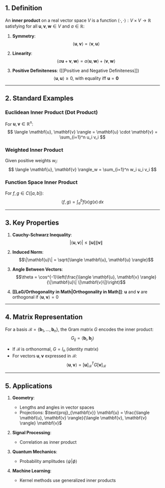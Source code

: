 ## 1. Definition
An **inner product** on a real vector space $V$ is a function $\langle \cdot, \cdot \rangle: V \times V \to \mathbb{R}$ satisfying for all $\mathbf{u}, \mathbf{v}, \mathbf{w} \in V$ and $a \in \mathbb{R}$:

1. **Symmetry**:  
   $$\langle \mathbf{u}, \mathbf{v} \rangle = \langle \mathbf{v}, \mathbf{u} \rangle$$

2. **Linearity**:  
   $$\langle a\mathbf{u} + \mathbf{v}, \mathbf{w} \rangle = a\langle \mathbf{u}, \mathbf{w} \rangle + \langle \mathbf{v}, \mathbf{w} \rangle$$

3. **Positive Definiteness**:  ([[Positive and Negative Definiteness]])
   $$\langle \mathbf{u}, \mathbf{u} \rangle \geq 0 \text{, with equality iff } \mathbf{u} = \mathbf{0}$$

---

## 2. Standard Examples

### Euclidean Inner Product (Dot Product)
For $\mathbf{u}, \mathbf{v} \in \mathbb{R}^n$:
$$
\langle \mathbf{u}, \mathbf{v} \rangle = \mathbf{u} \cdot \mathbf{v} = \sum_{i=1}^n u_i v_i
$$

### Weighted Inner Product
Given positive weights $w_i$:
$$
\langle \mathbf{u}, \mathbf{v} \rangle_w = \sum_{i=1}^n w_i u_i v_i
$$

### Function Space Inner Product
For $f, g \in C([a,b])$:
$$
\langle f, g \rangle = \int_a^b f(x)g(x) \, dx
$$

---

## 3. Key Properties

1. **Cauchy-Schwarz Inequality**:  
   $$|\langle \mathbf{u}, \mathbf{v} \rangle| \leq \|\mathbf{u}\| \|\mathbf{v}\|$$

2. **Induced Norm**:  
   $$\|\mathbf{u}\| = \sqrt{\langle \mathbf{u}, \mathbf{u} \rangle}$$

3. **Angle Between Vectors**:  
   $$\theta = \cos^{-1}\left(\frac{\langle \mathbf{u}, \mathbf{v} \rangle}{\|\mathbf{u}\| \|\mathbf{v}\|}\right)$$

4. **[[LaG/Orthogonality in Math|Orthogonality in Math]]**: 
   $\mathbf{u}$ and $\mathbf{v}$ are orthogonal if $\langle \mathbf{u}, \mathbf{v} \rangle = 0$

---

## 4. Matrix Representation
For a basis $\mathcal{B} = \{\mathbf{b}_1, \dots, \mathbf{b}_n\}$, the Gram matrix $G$ encodes the inner product:
$$
G_{ij} = \langle \mathbf{b}_i, \mathbf{b}_j \rangle
$$

- If $\mathcal{B}$ is orthonormal, $G = I_n$ (identity matrix)
- For vectors $\mathbf{u}, \mathbf{v}$ expressed in $\mathcal{B}$:
  $$\langle \mathbf{u}, \mathbf{v} \rangle = [\mathbf{u}]_\mathcal{B}^T G [\mathbf{v}]_\mathcal{B}$$

---

## 5. Applications

1. **Geometry**:  
   - Lengths and angles in vector spaces
   - Projections: $\text{proj}_{\mathbf{v}} \mathbf{u} = \frac{\langle \mathbf{u}, \mathbf{v} \rangle}{\langle \mathbf{v}, \mathbf{v} \rangle} \mathbf{v}$

2. **Signal Processing**:  
   - Correlation as inner product

3. **Quantum Mechanics**:  
   - Probability amplitudes $\langle \psi|\phi \rangle$

4. **Machine Learning**:  
   - Kernel methods use generalized inner products